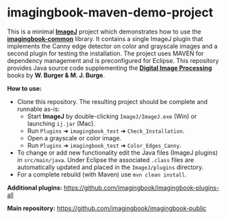 # imagingbook-maven-demo-project

This is a minimal **[ImageJ](https://imagej.net/ImageJ1)** project which demonstrates how to use the **[imagingbook-common](https://github.com/imagingbook/imagingbook-common)** library.
It contains a single ImageJ plugin that implements the Canny edge detector on color and grayscale images and a second plugin for testing 
the installation.
The project uses MAVEN for dependency management and is preconfigured for Eclipse.
This repository provides Java source code supplementing the **[Digital Image Processing](https://imagingbook.com)** books by **W. Burger & M. J. Burge**.

**How to use:**
* Clone this repository. The resulting project should be complete and runnable as-is:
  * Start **ImageJ** by double-clicking `ImageJ/ImageJ.exe` (Win) or launching `ij.jar` (Mac).
  * Run `Plugins` &#10140; `imagingbook_test` &#10140; `Check_Installation`.
  * Open a grayscale or color image.
  * Run `Plugins` &#10140; `imagingbook_test` &#10140; `Color_Edges_Canny`. 
* To change or add new functionality edit the Java files (ImageJ plugins) in `src/main/java`. Under Eclipse the associated `.class` files are automatically
  updated and placed in the `ImageJ/plugins` directory.
* For a complete rebuild (with Maven) use `mvn clean install`.



**Additional plugins:** https://github.com/imagingbook/imagingbook-plugins-all

**Main repository:** https://github.com/imagingbook/imagingbook-public



